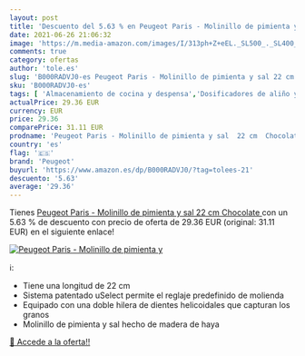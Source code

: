 ```yaml
---
layout: post
title: 'Descuento del 5.63 % en Peugeot Paris - Molinillo de pimienta y '
date: 2021-06-26 21:06:32
image: 'https://m.media-amazon.com/images/I/313ph+Z+eEL._SL500_._SL400_.jpg'
comments: true
category: ofertas
author: 'tole.es'
slug: 'B000RADVJ0-es Peugeot Paris - Molinillo de pimienta y sal 22 cm Chocolate'
sku: 'B000RADVJ0-es'
tags: [ 'Almacenamiento de cocina y despensa','Dosificadores de aliño y especias','Hogar y cocina','Molinillos de pimienta','chocolate','peugeot', ]
actualPrice: 29.36 EUR
currency: EUR
price: 29.36
comparePrice: 31.11 EUR
prodname: 'Peugeot Paris - Molinillo de pimienta y sal  22 cm  Chocolate '
country: 'es'
flag: '🇪🇸'
brand: 'Peugeot'
buyurl: 'https://www.amazon.es/dp/B000RADVJ0/?tag=tolees-21'
descuento: '5.63'
average: '29.36'
---
```


Tienes [Peugeot Paris - Molinillo de pimienta y sal  22 cm  Chocolate ](https://www.amazon.es/dp/B000RADVJ0/?tag=tolees-21) con un 5.63 % de descuento con precio de oferta de 29.36 EUR (original: 31.11 EUR) en el siguiente enlace!

[![Peugeot Paris - Molinillo de pimienta y ](https://m.media-amazon.com/images/I/313ph+Z+eEL._SL500_._SL400_.jpg)](https://www.amazon.es/dp/B000RADVJ0/?tag=tolees-21)

ℹ️:

- Tiene una longitud de 22 cm
- Sistema patentado uSelect permite el reglaje predefinido de molienda
- Equipado con una doble hilera de dientes helicoidales que capturan los granos
- Molinillo de pimienta y sal hecho de madera de haya

[🛒 Accede a la oferta!!](https://www.amazon.es/dp/B000RADVJ0/?tag=tolees-21)
